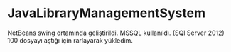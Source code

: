 # JavaLibraryManagementSystem
NetBeans swing ortamında geliştirildi. MSSQL kullanıldı. (SQl Server 2012)
100 dosyayı aştığı için rarlayarak yükledim.
